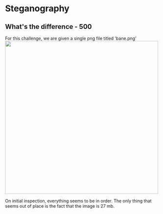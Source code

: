 Steganography
===================

What's the difference - 500
----------
For this challenge, we are given a single png file titled 'bane.png' 
<img src="img/bane.png" alt="" width="500" height="500">

On initial inspection, everything seems to be in order. The only thing that seems out of place is the fact that the image is 27 mb.
	
